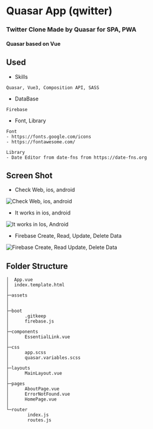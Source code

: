 # Quasar App (qwitter)
### Twitter Clone Made by Quasar for SPA, PWA
#### Quasar based on Vue

## Used
- Skills
```
Quasar, Vue3, Composition API, SASS
```
- DataBase
```
Firebase
```
- Font, Library
```
Font
- https://fonts.google.com/icons
- https://fontawesome.com/

Library
- Date Editor from date-fns from https://date-fns.org
```

## Screen Shot
- Check Web, ios, android

![Check Web, ios, android](https://user-images.githubusercontent.com/55618626/184569118-92c90323-f29f-4f93-b120-cea9463b1d41.gif)


- It works in ios, android

![It works in Ios, Android](https://user-images.githubusercontent.com/55618626/184568692-fe058fc9-5f9b-41bf-b4d3-f247d38b0eed.gif)


- Firebase Create, Read, Update, Delete Data 

![Firebase Create, Read Update, Delete Data ](https://user-images.githubusercontent.com/55618626/184568738-eb12d24a-ed6e-4c25-a6c9-7ec2b166d6de.gif)


## Folder Structure
```
│  App.vue
│  index.template.html
│
├─assets
│      
│
├─boot
│      .gitkeep
│      firebase.js
│
├─components
│      EssentialLink.vue
│
├─css
│      app.scss
│      quasar.variables.scss
│
├─layouts
│      MainLayout.vue
│
├─pages
│      AboutPage.vue
│      ErrorNotFound.vue
│      HomePage.vue
│
└─router
        index.js
        routes.js
```
